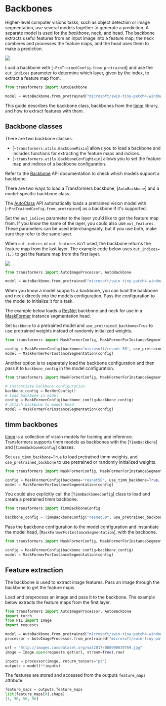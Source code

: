 <!--Copyright 2024 The HuggingFace Team. All rights reserved.

Licensed under the Apache License, Version 2.0 (the "License"); you may not use this file except in compliance with
the License. You may obtain a copy of the License at

http://www.apache.org/licenses/LICENSE-2.0

Unless required by applicable law or agreed to in writing, software distributed under the License is distributed on
an "AS IS" BASIS, WITHOUT WARRANTIES OR CONDITIONS OF ANY KIND, either express or implied. See the License for the
specific language governing permissions and limitations under the License.

⚠️ Note that this file is in Markdown but contain specific syntax for our doc-builder (similar to MDX) that may not be
rendered properly in your Markdown viewer.

-->

# Backbones

Higher-level computer visions tasks, such as object detection or image segmentation, use several models together to generate a prediction. A separate model is used for the *backbone*, neck, and head. The backbone extracts useful features from an input image into a feature map, the neck combines and processes the feature maps, and the head uses them to make a prediction.

<div class="flex justify-center">
    <img src="https://huggingface.co/datasets/huggingface/documentation-images/resolve/main/transformers/Backbone.png"/>
</div>

Load a backbone with [`~PreTrainedConfig.from_pretrained`] and use the `out_indices` parameter to determine which layer, given by the index, to extract a feature map from.

```py
from transformers import AutoBackbone

model = AutoBackbone.from_pretrained("microsoft/swin-tiny-patch4-window7-224", out_indices=(1,))
```

This guide describes the backbone class, backbones from the [timm](https://hf.co/docs/timm/index) library, and how to extract features with them.

## Backbone classes

There are two backbone classes.

- [`~transformers.utils.BackboneMixin`] allows you to load a backbone and includes functions for extracting the feature maps and indices.
- [`~transformers.utils.BackboneConfigMixin`] allows you to set the feature map and indices of a backbone configuration.

Refer to the [Backbone](./main_classes/backbones) API documentation to check which models support a backbone.

There are two ways to load a Transformers backbone, [`AutoBackbone`] and a model-specific backbone class.

<hfoptions id="backbone-classes">
<hfoption id="AutoBackbone">

The [AutoClass](./model_doc/auto) API automatically loads a pretrained vision model with [`~PreTrainedConfig.from_pretrained`] as a backbone if it's supported.

Set the `out_indices` parameter to the layer you'd like to get the feature map from. If you know the name of the layer, you could also use `out_features`. These parameters can be used interchangeably, but if you use both, make sure they refer to the same layer.

When `out_indices` or `out_features` isn't used, the backbone returns the feature map from the last layer. The example code below uses `out_indices=(1,)` to get the feature map from the first layer.

<div class="flex justify-center">
    <img src="https://huggingface.co/datasets/huggingface/documentation-images/resolve/main/transformers/Swin%20Stage%201.png"/>
</div>

```py
from transformers import AutoImageProcessor, AutoBackbone

model = AutoBackbone.from_pretrained("microsoft/swin-tiny-patch4-window7-224", out_indices=(1,))
```

</hfoption>
<hfoption id="model-specific backbone">

When you know a model supports a backbone, you can load the backbone and neck directly into the models configuration. Pass the configuration to the model to initialize it for a task.

The example below loads a [ResNet](./model_doc/resnet) backbone and neck for use in a [MaskFormer](./model_doc/maskformer) instance segmentation head.

Set `backbone` to a pretrained model and  `use_pretrained_backbone=True` to use pretrained weights instead of randomly initialized weights.

```py
from transformers import MaskFormerConfig, MaskFormerForInstanceSegmentation

config = MaskFormerConfig(backbone="microsoft/resnet-50", use_pretrained_backbone=True)
model = MaskFormerForInstanceSegmentation(config)
```

Another option is to separately load the backbone configuration and then pass it to `backbone_config` in the model configuration.

```py
from transformers import MaskFormerConfig, MaskFormerForInstanceSegmentation, ResNetConfig

# instantiate backbone configuration
backbone_config = ResNetConfig()
# load backbone in model
config = MaskFormerConfig(backbone_config=backbone_config)
# attach backbone to model head
model = MaskFormerForInstanceSegmentation(config)
```

</hfoption>
</hfoptions>

## timm backbones

[timm](https://hf.co/docs/timm/index) is a collection of vision models for training and inference. Transformers supports timm models as backbones with the [`TimmBackbone`] and [`TimmBackboneConfig`] classes.

Set `use_timm_backbone=True` to load pretrained timm weights, and `use_pretrained_backbone` to use pretrained or randomly initialized weights.

```py
from transformers import MaskFormerConfig, MaskFormerForInstanceSegmentation

config = MaskFormerConfig(backbone="resnet50", use_timm_backbone=True, use_pretrained_backbone=True)
model = MaskFormerForInstanceSegmentation(config)
```

You could also explicitly call the [`TimmBackboneConfig`] class to load and create a pretrained timm backbone.

```py
from transformers import TimmBackboneConfig

backbone_config = TimmBackboneConfig("resnet50", use_pretrained_backbone=True)
```

Pass the backbone configuration to the model configuration and instantiate the model head, [`MaskFormerForInstanceSegmentation`], with the backbone.

```py
from transformers import MaskFormerConfig, MaskFormerForInstanceSegmentation

config = MaskFormerConfig(backbone_config=backbone_config)
model = MaskFormerForInstanceSegmentation(config)
```

## Feature extraction

The backbone is used to extract image features. Pass an image through the backbone to get the feature maps.

Load and preprocess an image and pass it to the backbone. The example below extracts the feature maps from the first layer.

```py
from transformers import AutoImageProcessor, AutoBackbone
import torch
from PIL import Image
import requests

model = AutoBackbone.from_pretrained("microsoft/swin-tiny-patch4-window7-224", out_indices=(1,))
processor = AutoImageProcessor.from_pretrained("microsoft/swin-tiny-patch4-window7-224")

url = "http://images.cocodataset.org/val2017/000000039769.jpg"
image = Image.open(requests.get(url, stream=True).raw)

inputs = processor(image, return_tensors="pt")
outputs = model(**inputs)
```

The features are stored and accessed from the outputs `feature_maps` attribute.

```py
feature_maps = outputs.feature_maps
list(feature_maps[0].shape)
[1, 96, 56, 56]
```
